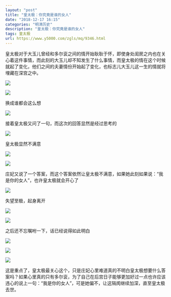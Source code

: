 ```yaml
---
layout: "post"
title: "皇太极：你究竟是谁的女人"
date: "2018-12-17 16:15"
categories: "明清历史"
description: "皇太极：你究竟是谁的女人"
tags: 皇太极
url: https://www.y5000.com/zgls/mq/9346.html
---
```






皇太极对于大玉儿曾经和多尔衮之间的情开始耿耿于怀，即使身处闺房之内也在关心着这件事情，而此刻的大玉儿却不知发生了什么事情，而皇太极的情在这个时候就起了变化，他们之间的夫妻情份开始起了变化，也标志儿大玉儿这一生的情就将埋藏在深宫之中。

![](https://img.y5000.com/uploads/allimg/170105/1639293443-0.jpg)

![](https://img.y5000.com/uploads/allimg/170105/1639293H5-1.jpg)

换成谁都会这么想

![](https://img.y5000.com/uploads/allimg/170105/1639296159-2.jpg)

接着皇太极又问了一句，而这次的回答显然是经过思考的

![](https://img.y5000.com/uploads/allimg/170105/1639295621-3.jpg)

皇太极显然不满意

![](https://img.y5000.com/uploads/allimg/170105/1639294558-4.jpg)

![](https://img.y5000.com/uploads/allimg/170105/16392aW9-5.jpg)

庄妃又说了一个答案，而这个答案依然让皇太极不满意，如果她此刻如果说：“我是你的女人”，也许皇太极就会开心了

![](https://img.y5000.com/uploads/allimg/170105/16392a347-6.jpg)

失望至极，起身离开

![](https://img.y5000.com/uploads/allimg/170105/1639291W2-7.jpg)

![](https://img.y5000.com/uploads/allimg/170105/16392aB4-8.jpg)

之后还不忘嘱咐一下，话已经说得如此明白

![](https://img.y5000.com/uploads/allimg/170105/16392a2J-9.jpg)

![](https://img.y5000.com/uploads/allimg/170105/1639295616-10.jpg)

![](https://img.y5000.com/uploads/allimg/170105/163929CV-11.jpg)

这是重点了，皇太极最关心这个，只是庄妃心里难道真的不明白皇太极想要什么答案吗？如果心里真的只有多尔衮，为了自己在后宫日子能够更加好过一点也许应该违心的说上一句：“我是你的女人”，可是她偏不，让这隔阂继续加深，直至皇太极去世。
